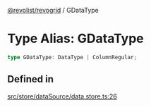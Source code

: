 [@revolist/revogrid](README.md) / GDataType

# Type Alias: GDataType

```ts
type GDataType: DataType | ColumnRegular;
```

## Defined in

[src/store/dataSource/data.store.ts:26](https://github.com/revolist/revogrid/blob/f56bf50e3d2048c8d7f3081240be2216cdbe01d4/src/store/dataSource/data.store.ts#L26)
